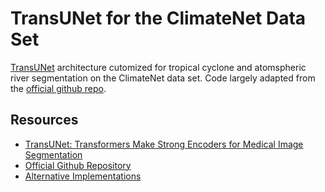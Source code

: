 # TransUNet for the ClimateNet Data Set
[TransUNet](https://arxiv.org/abs/2102.04306) architecture cutomized for tropical cyclone and atomspheric river segmentation on the ClimateNet data set.
Code largely adapted from the [official github repo](https://github.com/Beckschen/TransUNet).
## Resources
- [TransUNet: Transformers Make Strong Encoders for Medical Image Segmentation](https://arxiv.org/abs/2102.04306)
- [Official Github Repository](https://github.com/Beckschen/TransUNet)
- [Alternative Implementations](https://paperswithcode.com/paper/transunet-transformers-make-strong-encoders)